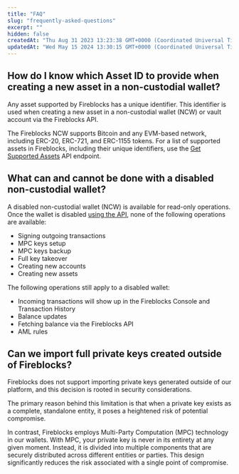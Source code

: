 ```yaml
---
title: "FAQ"
slug: "frequently-asked-questions"
excerpt: ""
hidden: false
createdAt: "Thu Aug 31 2023 13:23:38 GMT+0000 (Coordinated Universal Time)"
updatedAt: "Wed May 15 2024 13:30:15 GMT+0000 (Coordinated Universal Time)"
---
```

## How do I know which Asset ID to provide when creating a new asset in a non-custodial wallet?

Any asset supported by Fireblocks has a unique identifier. This identifier is used when creating a new asset in a non-custodial wallet (NCW) or vault account via the Fireblocks API.

The Fireblocks NCW supports Bitcoin and any EVM-based network, including ERC-20, ERC-721, and ERC-1155 tokens. For a list of supported assets in Fireblocks, including their unique identifiers, use the [Get Supported Assets](https://developers.fireblocks.com/reference/get_supported-assets) API endpoint.

## What can and cannot be done with a disabled non-custodial wallet?

A disabled non-custodial wallet (NCW) is available for read-only operations. Once the wallet is disabled [using the API](https://developers.fireblocks.com/reference/enablewallet), none of the following operations are available:

- Signing outgoing transactions
- MPC keys setup
- MPC keys backup
- Full key takeover
- Creating new accounts 
- Creating new assets

The following operations still apply to a disabled wallet:

- Incoming transactions will show up in the Fireblocks Console and Transaction History
- Balance updates 
- Fetching balance via the Fireblocks API
- AML rules

## Can we import full private keys created outside of Fireblocks?

Fireblocks does not support importing private keys generated outside of our platform, and this decision is rooted in security considerations.

The primary reason behind this limitation is that when a private key exists as a complete, standalone entity, it poses a heightened risk of potential compromise.

In contrast, Fireblocks employs Multi-Party Computation (MPC) technology in our wallets. With MPC, your private key is never in its entirety at any given moment. Instead, it is divided into multiple components that are securely distributed across different entities or parties. This design significantly reduces the risk associated with a single point of compromise.
